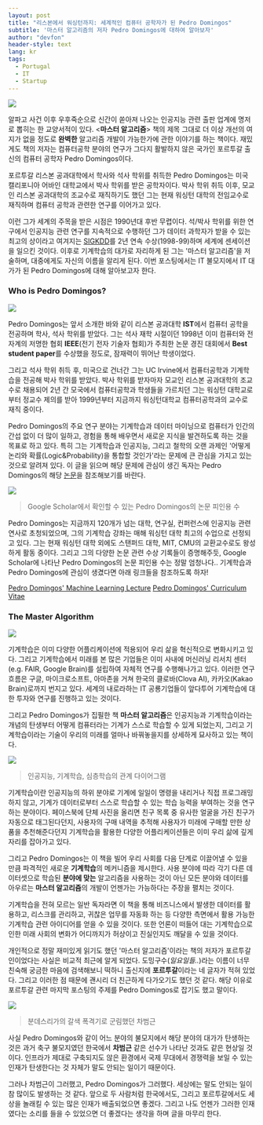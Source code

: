 ```yaml
---
layout: post
title: "리스본에서 워싱턴까지: 세계적인 컴퓨터 공학자가 된 Pedro Domingos"
subtitle: '마스터 알고리즘의 저자 Pedro Domingos에 대하여 알아보자'
author: "devfon"
header-style: text
lang: kr
tags:
  - Portugal
  - IT
  - Startup
---
```


![](/img/in-post/ma.jpg)

알파고 사건 이후 우후죽순으로 신간이 쏟아져 나오는 인공지능 관련 출판 업계에 명저로 뽑히는 한 교양서적이 있다. <**마스터 알고리즘**> 책의 제목 그대로 더 이상 개선의 여지가 없을 정도로 **완벽한** 알고리즘 개발이 가능한가에 관한 이야기를 하는 책이다. 재밌게도 책의 저자는 컴퓨터공학 분야의 연구가 그다지 활발하지 않은 국가인 포르투갈 출신의 컴퓨터 공학자 Pedro Domingos이다.

포르투갈 리스본 공과대학에서 학사와 석사 학위를 취득한 Pedro Domingos는 미국 캘리포니아 어바인 대학교에서 박사 학위를 받은 공학자이다. 박사 학위 취득 이후, 모교인 리스본 공과대학의 조교수로 재직하기도 했던 그는 현재 워싱턴 대학의 전임교수로 재직하며 컴퓨터 공학과 관련한 연구를 이어가고 있다.

이런 그가 세계의 주목을 받은 시점은 1990년대 후반 무렵이다. 석/박사 학위를 위한 연구에서 인공지능 관련 연구를 지속적으로 수행하던 그가 데이터 과학자가 받을 수 있는 최고의 상이라고 여겨지는 [SIGKDD](https://www.kdd.org/)를 2년 연속 수상(1998-99)하며 세계에 센세이션을 일으킨 것이다. 이후로 기계학습의 대가로 자리하게 된 그는 '마스터 알고리즘'을 저술하며, 대중에게도 자신의 이름을 알리게 된다. 이번 포스팅에서는 IT 불모지에서 IT 대가가 된 Pedro Domingos에 대해 알아보고자 한다.


### Who is Pedro Domingos?
![](/img/in-post/pd.jpg)

Pedro Domingos는 앞서 소개한 바와 같이 리스본 공과대학 **IST**에서 컴퓨터 공학을 전공하며 학사, 석사 학위를 받았다. 그는 석사 재학 시절이던 1998년 이미 컴퓨터와 전자계의 저명한 협회 **IEEE**(전기 전자 기술자 협회)가 주최한 논문 경진 대회에서 **Best student paper**를 수상했을 정도로, 잠재력이 뛰어난 학생이었다.

그리고 석사 학위 취득 후, 미국으로 건너간 그는 UC Irvine에서 컴퓨터공학과 기계학습을 전공해 박사 학위를 받았다. 박사 학위를 받자마자 모교인 리스본 공과대학의 조교수로 채용되어 2년 간 모국에서 컴퓨터공학과 학생들을 가르치던 그는 워싱턴 대학교로부터 정교수 제의를 받아 1999년부터 지금까지 워싱턴대학교 컴퓨터공학과의 교수로 재직 중이다.

Pedro Domingos의 주요 연구 분야는 기계학습과 데이터 마이닝으로 컴퓨터가 인간의 간섭 없이 더 많이 일하고, 경험을 통해 배우면서 새로운 지식을 발견하도록 하는 것을 목표로 하고 있다. 특히 그는 기계학습과 인공지능, 그리고 철학의 오랜 과제인 '어떻게 논리와 확률(Logic&Probability)을 통합할 것인가'라는 문제에 큰 관심을 가지고 있는 것으로 알려져 있다. 이 글을 읽으며 해당 문제에 관심이 생긴 독자는 Pedro Domingos의 해당 [논문](https://homes.cs.washington.edu/~pedrod/papers/aaai06c.pdf)을 참조해보기를 바란다.

![](/img/in-post/pd_cite.png)
> Google Scholar에서 확인할 수 있는 Pedro Domingos의 논문 피인용 수

Pedro Domingos는 지금까지 120개가 넘는 대학, 연구실, 컨퍼런스에 인공지능 관련 연사로 초청되었으며, 그의 기계학습 강좌는 매해 워싱턴 대학 최고의 수업으로 선정되고 있다. 그는 현재 워싱턴 대학 외에도 스탠퍼드 대학, MIT, CMU의 교환교수로도 왕성하게 활동 중이다. 그리고 그의 다양한 논문 관련 수상 기록들이 증명해주듯, Google Scholar에 나타난 Pedro Domingos의 논문 피인용 수는 정말 엄청나다.. 기계학습과 Pedro Domingos에 관심이 생겼다면 아래 링크들을 참조하도록 하자!

[Pedro Domingos' Machine Learning Lecture](https://www.youtube.com/user/UWCSE/playlists?shelf_id=16&sort=dd&view=50)
[Pedro Domingos' Curriculum Vitae](https://homes.cs.washington.edu/~pedrod/vita.pdf)


### The Master Algorithm
![](/img/in-post/ma_en.jpg)

기계학습은 이미 다양한 어플리케이션에 적용되어 우리 삶을 혁신적으로 변화시키고 있다. 그리고 기계학습에서 미래를 본 많은 기업들은 이미 사내에 머신러닝 리서치 센터(e.g. FAIR, Google Brain)를 설립하여 자체적 연구를 수행해나가고 있다. 이러한 연구 흐름은 구글, 마이크로소프트, 아마존을 거쳐 한국의 클로바(Clova AI), 카카오(Kakao Brain)로까지 번지고 있다. 세계의 내로라하는 IT 공룡기업들이 앞다투어 기계학습에 대한 투자와 연구를 진행하고 있는 것이다.

그리고 Pedro Domingos가 집필한 책 **마스터 알고리즘**은 인공지능과 기계학습이라는 개념의 탄생부터 어떻게 컴퓨터라는 기계가 스스로 학습할 수 있게 되었는지, 그리고 기계학습이라는 기술이 우리의 미래를 얼마나 바꿔놓을지를 상세하게 묘사하고 있는 책이다.

![](/img/in-post/ai_ml.png)
> 인공지능, 기계학습, 심층학습의 관계 다이어그램

기계학습이란 인공지능의 하위 분야로 기계에 일일이 명령을 내리거나 직접 프로그래밍하지 않고, 기계가 데이터로부터 스스로 학습할 수 있는 학습 능력을 부여하는 것을 연구하는 분야이다. 페이스북에 단체 사진을 올리면 친구 목록 중 유사한 얼굴을 가진 친구가 자동으로 태그된다던지, 사용자의 구매 내역을 추적해 사용자가 미래에 구매할 만한 상품을 추천해준다던지 기계학습을 활용한 다양한 어플리케이션들은 이미 우리 삶에 깊게 자리를 잡아가고 있다.

그리고 Pedro Domingos는 이 책을 빌어 우리 사회를 다음 단계로 이끌어낼 수 있을 만큼 파격적인 새로운 **기계학습**의 메커니즘을 제시한다. 사용 분야에 따라 각기 다른 데이터셋으로 학습된 **분야에 맞는** 알고리즘을 사용하는 것이 아닌 모든 분야와 데이터를 아우르는 **마스터 알고리즘**의 개발이 언젠가는 가능하다는 주장을 펼치는 것이다.

기계학습을 전혀 모르는 일반 독자라면 이 책을 통해 비즈니스에서 발생한 데이터를 활용하고, 리스크를 관리하고, 귀찮은 업무를 자동화 하는 등 다양한 측면에서 활용 가능한 기계학습 관련 아이디어를 얻을 수 있을 것이다. 또한 언론이 떠들어 대는 기계학습으로 인한 미래 사회의 변화가 어디까지가 허상이고 진실인지도 깨달을 수 있을 것이다.

개인적으로 정말 재미있게 읽기도 했던 '마스터 알고리즘'이라는 책의 저자가 포르투갈인이었다는 사실은 비교적 최근에 알게 되었다. 도밍구수(*일요일들..*)라는 이름이 너무 친숙해 궁금한 마음에 검색해보니 떡하니 출신지에 **포르투갈**이라는 네 글자가 적혀 있었다. 그리고 이러한 점 때문에 괜시리 더 친근하게 다가오기도 했던 것 같다. 해당 이유로 포르투갈 관련 마지막 포스팅의 주제를 Pedro Domingos로 잡기도 했고 말이다.

![](/img/in-post/chaboom.jpg)
> 분데스리가의 갈색 폭격기로 군림했던 차범근

사실 Pedro Domingos와 같이 어느 분야의 불모지에서 해당 분야의 대가가 탄생하는 것은 과거 축구 불모지였던 한국에서 **차범근** 같은 선수가 나타난 것과도 같은 현상일 것이다. 인프라가 제대로 구축되지도 않은 환경에서 국제 무대에서 경쟁력을 보일 수 있는 인재가 탄생한다는 것 자체가 말도 안되는 일이기 때문이다.

그러나 차범근이 그러했고, Pedro Domingos가 그러했다. 세상에는 말도 안되는 일이 참 많이도 발생하는 것 같다. 앞으로 두 사람처럼 한국에서도, 그리고 포르투갈에서도 세상을 놀래킬 수 있는 많은 인재가 배출되었으면 좋겠다. 그리고 나도 언젠가 그러한 인재였다는 소리를 들을 수 있었으면 더 좋겠다는 생각을 하며 글을 마무리 한다.